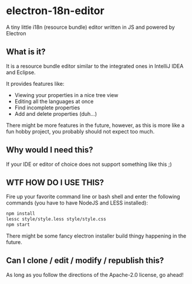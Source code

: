 # electron-18n-editor

A tiny little i18n (resource bundle) editor written in JS and powered by Electron

## What is it?

It is a resource bundle editor similar to the integrated ones in IntelliJ IDEA and Eclipse.

It provides features like:

- Viewing your properties in a nice tree view
- Editing all the languages at once
- Find incomplete properties
- Add and delete properties (duh...)

There might be more features in the future, however, as this is more like a fun hobby project, you probably should not expect too much.

## Why would I need this?

If your IDE or editor of choice does not support something like this ;)

## WTF HOW DO I USE THIS?

Fire up your favorite command line or bash shell and enter the following commands (you have to have NodeJS and LESS installed):

```bash
npm install
lessc style/style.less style/style.css
npm start
```

There might be some fancy electron installer build thingy happening in the future.

## Can I clone / edit / modify / republish this?

As long as you follow the directions of the Apache-2.0 license, go ahead!
